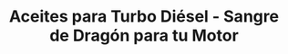 ---
layout: post
title: Aceites para Turbo Diésel - Sangre de Dragón para tu Motor
description: "Guía definitiva de aceites para tu bestia turbo. Elegir el aceite correcto es como elegir la sangre adecuada para un dragón: vital para escupir fuego."
hero: img/blog/aceite-turbo-diesel.avif
alt: Foto de aceite turbo diésel para proteger la máquina
h1: Escoge bien el aceite para turbo diésel. Te decimos cómo hacerlo.
intro: ¿Sabes cuántas reparaciones nos trae la mala elección de un aceite para turbo diésel? Muchas. Nos conviene. Pero nos gusta más enseñarte. Léelo.
autor: Cristobal - Turbo Diésel de Colombia GD
category: guias
---